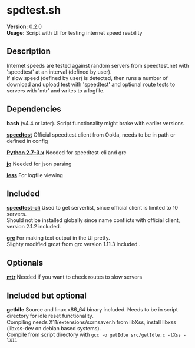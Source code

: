 # spdtest.sh

**Version:** 0.2.0  
**Usage:** Script with UI for testing internet speed reability

## Description

Internet speeds are tested against random servers from speedtest.net with 'speedtest' at an interval (defined by user).  
If slow speed (defined by user) is detected, then runs a number of download and upload test with 'speedtest' and optional route tests to servers with 'mtr' and writes to a logfile.

## Dependencies

**bash** (v4.4 or later). Script functionality might brake with earlier versions  

**[speedtest](https://www.speedtest.net/apps/cli)** Official speedtest client from Ookla, needs to be in path or defined in config

**[Python 2.7-3.x](https://www.python.org/downloads)** Needed for speedtest-cli and grc  

**[jq](https://stedolan.github.io/jq/)** Needed for json parsing  

**[less](http://www.greenwoodsoftware.com/less/)** For logfile viewing  

## Included

**[speedtest-cli](https://github.com/sivel/speedtest-cli)** Used to get serverlist, since official client is limited to 10 servers.  
Should not be installed globally since name conflicts with official client, version 2.1.2 included.  

**[grc](https://github.com/garabik/grc)** For making text output in the UI pretty.  
Slighty modified grcat from grc version 1.11.3 included  .

## Optionals

**[mtr](https://github.com/traviscross/mtr)** Needed if you want to check routes to slow servers  

## Included but optional

**getIdle** Source and linux x86_64 binary included. Needs to be in script directory for idle reset functionality.  
Compiling needs X11/extensions/scrnsaver.h from libXss, install libxss (libxss-dev on debian based systems).  
Compile from script directory with `gcc -o getIdle src/getIdle.c -lXss -lX11`
